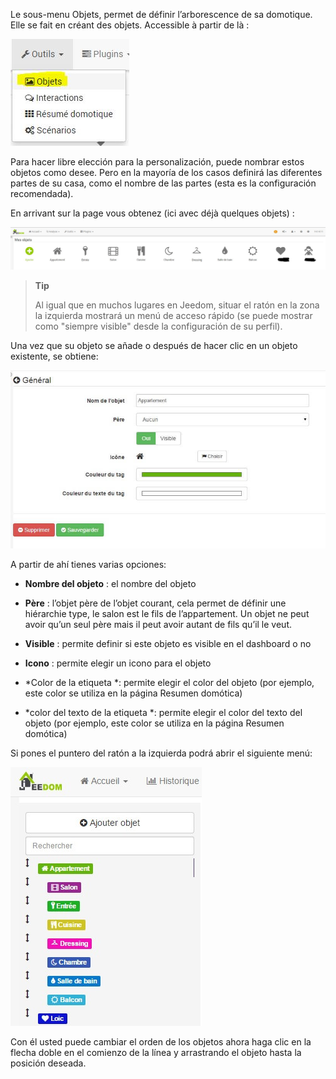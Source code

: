 Le sous-menu Objets, permet de définir l’arborescence de sa domotique. Elle se fait en créant des objets. Accessible à partir de là :

![](../images/object1.JPG)

Para hacer libre elección para la personalización, puede nombrar estos objetos como desee. Pero en la mayoría de los casos definirá las diferentes partes de su casa, como el nombre de las partes (esta es la configuración recomendada).

En arrivant sur la page vous obtenez (ici avec déjà quelques objets) :

![](../images/object2.JPG)

> **Tip**
>
> Al igual que en muchos lugares en Jeedom, situar el ratón en la zona la izquierda mostrará un menú de acceso rápido (se puede mostrar como "siempre visible" desde la configuración de su perfil).

Una vez que su objeto se añade o después de hacer clic en un objeto existente, se obtiene:

![](../images/object3.JPG)

A partir de ahí tienes varias opciones:

-   **Nombre del objeto** : el nombre del objeto

-   **Père** : l’objet père de l’objet courant, cela permet de définir une hiérarchie type, le salon est le fils de l’appartement. Un objet ne peut avoir qu’un seul père mais il peut avoir autant de fils qu’il le veut.

-   **Visible** : permite definir si este objeto es visible en el dashboard o no

-   **Icono** : permite elegir un icono para el objeto

-   \*Color de la etiqueta \*: permite elegir el color del objeto (por ejemplo, este color se utiliza en la página Resumen domótica)

-   \*color del texto de la etiqueta \*: permite elegir el color del texto del objeto (por ejemplo, este color se utiliza en la página Resumen domótica)

Si pones el puntero del ratón a la izquierda podrá abrir el siguiente menú:

![](../images/object4.JPG)

Con él usted puede cambiar el orden de los objetos ahora haga clic en la flecha doble en el comienzo de la línea y arrastrando el objeto hasta la posición deseada.

